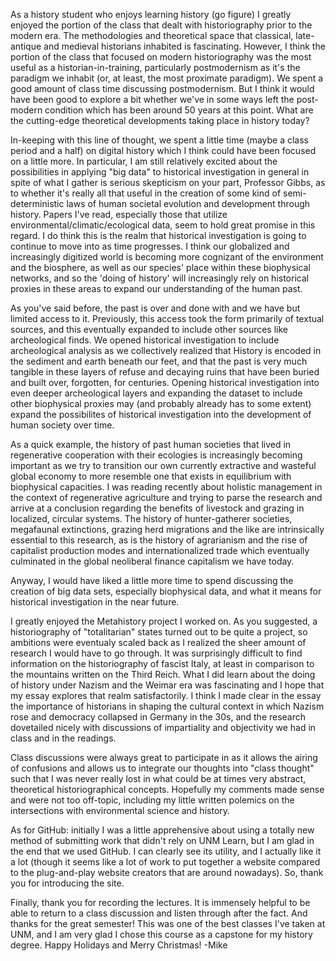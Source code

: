 As a history student who enjoys learning history (go figure) I greatly enjoyed the portion of the class that dealt with historiography prior to the modern era. The methodologies and theoretical space that classical, late-antique and medieval historians inhabited is fascinating. However, I think the portion of the class that focused on modern historiography was the most useful as a historian-in-training, particularly postmodernism as it's the paradigm we inhabit (or, at least, the most proximate paradigm). We spent a good amount of class time discussing postmodernism. But I think it would have been good to explore a bit whether we've in some ways left the post-modern condition which has been around 50 years at this point. What are the cutting-edge theoretical developments taking place in history today?

In-keeping with this line of thought, we spent a little time (maybe a class period and a half) on digital history which I think could have been focused on a little more. In particular, I am still relatively excited about the possibilities in applying "big data" to historical investigation in general in spite of what I gather is serious skepticism on your part, Professor Gibbs, as to whether it's really all that useful in the creation of some kind of semi-deterministic laws of human societal evolution and development through history. Papers I've read, especially those that utilize environmental/climatic/ecological data, seem to hold great promise in this regard. I do think this is the realm that historical investigation is going to continue to move into as time progresses. I think our globalized and increasingly digitized world is becoming more cognizant of the environment and the biosphere, as well as our species' place within these biophysical networks, and so the 'doing of history' will increasingly rely on historical proxies in these areas to expand our understanding of the human past.

As you've said before, the past is over and done with and we have but limited access to it. Previously, this access took the form primarily of textual sources, and this eventually expanded to include other sources like archeological finds. We opened historical investigation to include archeological analysis as we collectively realized that History is encoded in the sediment and earth beneath our feet, and that the past is very much tangible in these layers of refuse and decaying ruins that have been buried and built over, forgotten, for centuries. Opening historical investigation into even deeper archeological layers and expanding the dataset to include other biophysical proxies may (and probably already has to some extent) expand the possibilites of historical investigation into the development of human society over time. 

As a quick example, the history of past human societies that lived in regenerative cooperation with their ecologies is increasingly becoming important as we try to transition our own currently extractive and wasteful global economy to more resemble one that exists in equilibrium with biophysical capacities. I was reading recently about holistic management in the context of regenerative agriculture and trying to parse the research and arrive at a conclusion regarding the benefits of livestock and grazing in localized, circular systems. The history of hunter-gatherer societies, megafaunal extinctions, grazing herd migrations and the like are intrinsically essential to this research, as is the history of agrarianism and the rise of capitalist production modes and internationalized trade which eventually culminated in the global neoliberal finance capitalism we have today.

Anyway, I would have liked a little more time to spend discussing the creation of big data sets, especially biophysical data, and what it means for historical investigation in the near future.

I greatly enjoyed the Metahistory project I worked on. As you suggested, a historiography of "totalitarian" states turned out to be quite a project, so ambitions were eventualy scaled back as I realized the sheer amount of research I would have to go through. It was surprisingly difficult to find information on the historiography of fascist Italy, at least in comparison to the mountains written on the Third Reich. What I did learn about the doing of history under Nazism and the Weimar era was fascinating and I hope that my essay explores that realm satisfactorily. I think I made clear in the essay the importance of historians in shaping the cultural context in which Nazism rose and democracy collapsed in Germany in the 30s, and the research dovetailed nicely with discussions of impartiality and objectivity we had in class and in the readings.

Class discussions were always great to participate in as it allows the airing of confusions and allows us to integrate our thoughts into "class thought" such that I was never really lost in what could be at times very abstract, theoretical historiographical concepts. Hopefully my comments made sense and were not too off-topic, including my little written polemics on the intersections with environmental science and history.

As for GitHub: initially I was a little apprehensive about using a totally new method of submitting work that didn't rely on UNM Learn, but I am glad in the end that we used GitHub. I can clearly see its utility, and I actually like it a lot (though it seems like a lot of work to put together a website compared to the plug-and-play website creators that are around nowadays). So, thank you for introducing the site.

Finally, thank you for recording the lectures. It is immensely helpful to be able to return to a class discussion and listen through after the fact. And thanks for the great semester! This was one of the best classes I've taken at UNM, and I am very glad I chose this course as a capstone for my history degree. Happy Holidays and Merry Christmas! -Mike
